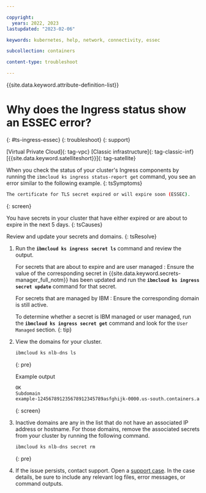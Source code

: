 ```yaml
---

copyright: 
  years: 2022, 2023
lastupdated: "2023-02-06"

keywords: kubernetes, help, network, connectivity, essec

subcollection: containers

content-type: troubleshoot

---
```


{{site.data.keyword.attribute-definition-list}}



# Why does the Ingress status show an ESSEC error?
{: #ts-ingress-essec}
{: troubleshoot}
{: support}

[Virtual Private Cloud]{: tag-vpc} [Classic infrastructure]{: tag-classic-inf} [{{site.data.keyword.satelliteshort}}]{: tag-satellite}

When you check the status of your cluster's Ingress components by running the `ibmcloud ks ingress status-report get` command, you see an error similar to the following example.
{: tsSymptoms}

```sh
The certificate for TLS secret expired or will expire soon (ESSEC).
```
{: screen}

You have secrets in your cluster that have either expired or are about to expire in the next 5 days.
{: tsCauses}

Review and update your secrets and domains.
{: tsResolve}

1. Run the **`ibmcloud ks ingress secret ls`** command and review the output.

    For secrets that are about to expire and are user managed
    :   Ensure the value of the corresponding secret in {{site.data.keyword.secrets-manager_full_notm}} has been updated and run the **`ibmcloud ks ingress secret update`** command for that secret.
    
    For secrets that are managed by IBM
    :   Ensure the corresponding domain is still active.
    
    To determine whether a secret is IBM managed or user managed, run the **`ibmcloud ks ingress secret get`** command and look for the `User Managed` section.
    {: tip}
    

1. View the domains for your cluster.
    ```sh
    ibmcloud ks nlb-dns ls
    ```
    {: pre}
    
    
    Example output
    ```sh
    OK
    Subdomain                                                                           Target(s)                              SSL Cert Status   SSL Cert Secret Name                            Secret Namespace    Status
    example-124567891235678912345789asfghijk-0000.us-south.containers.appdomain.cloud   example0-us-south.lb.appdomain.cloud   created           example-124567891235678912345789asfghijk-0000   openshift-ingress   OK
    ```
    {: screen}

1. Inactive domains are any in the list that do not have an associated IP address or hostname. For those domains, remove the associated secrets from your cluster by running the following command.

    ```sh
    ibmcloud ks nlb-dns secret rm
    ```
    {: pre}

1. If the issue persists, contact support. Open a [support case](/docs/get-support?topic=get-support-using-avatar). In the case details, be sure to include any relevant log files, error messages, or command outputs.


